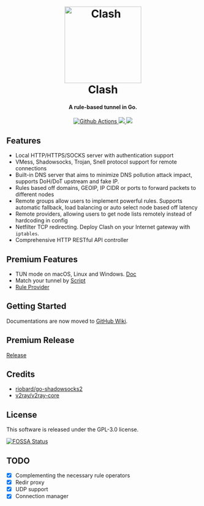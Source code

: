 <h1 align="center">
  <img src="https://github.com/oouxx/clash/raw/master/docs/logo.png" alt="Clash" width="200">
  <br>Clash<br>
</h1>

<h4 align="center">A rule-based tunnel in Go.</h4>

<p align="center">
  <a href="https://github.com/oouxx/clash/actions">
    <img src="https://img.shields.io/github/workflow/status/oouxx/clash/Go?style=flat-square" alt="Github Actions">
  </a>
  <a href="https://goreportcard.com/report/github.com/oouxx/clash">
    <img src="https://goreportcard.com/badge/github.com/oouxx/clash?style=flat-square">
  </a>
  <a href="https://github.com/oouxx/clash/releases">
    <img src="https://img.shields.io/github/release/oouxx/clash/all.svg?style=flat-square">
  </a>
</p>

## Features

- Local HTTP/HTTPS/SOCKS server with authentication support
- VMess, Shadowsocks, Trojan, Snell protocol support for remote connections
- Built-in DNS server that aims to minimize DNS pollution attack impact, supports DoH/DoT upstream and fake IP.
- Rules based off domains, GEOIP, IP CIDR or ports to forward packets to different nodes
- Remote groups allow users to implement powerful rules. Supports automatic fallback, load balancing or auto select node based off latency
- Remote providers, allowing users to get node lists remotely instead of hardcoding in config
- Netfilter TCP redirecting. Deploy Clash on your Internet gateway with `iptables`.
- Comprehensive HTTP RESTful API controller

## Premium Features

- TUN mode on macOS, Linux and Windows. [Doc](https://github.com/oouxx/clash/wiki/premium-core-features#tun-device)
- Match your tunnel by [Script](https://github.com/oouxx/clash/wiki/premium-core-features#script)
- [Rule Provider](https://github.com/oouxx/clash/wiki/premium-core-features#rule-providers)

## Getting Started
Documentations are now moved to [GitHub Wiki](https://github.com/oouxx/clash/wiki).

## Premium Release
[Release](https://github.com/oouxx/clash/releases/tag/premium)

## Credits

* [riobard/go-shadowsocks2](https://github.com/riobard/go-shadowsocks2)
* [v2ray/v2ray-core](https://github.com/v2ray/v2ray-core)

## License

This software is released under the GPL-3.0 license.

[![FOSSA Status](https://app.fossa.io/api/projects/git%2Bgithub.com%2Foouxx%2Fclash.svg?type=large)](https://app.fossa.io/projects/git%2Bgithub.com%2Foouxx%2Fclash?ref=badge_large)

## TODO

- [x] Complementing the necessary rule operators
- [x] Redir proxy
- [x] UDP support
- [x] Connection manager
